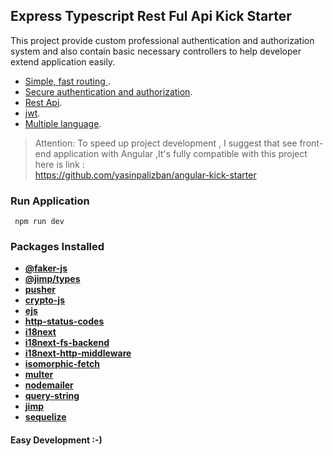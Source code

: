 
##  Express Typescript  Rest Ful Api Kick Starter

This project provide custom professional authentication and authorization system and also contain basic necessary controllers to  help developer extend application easily.

- [Simple, fast routing ]().
- [Secure authentication and authorization]().
- [Rest Api]().
- [jwt]().
- [Multiple language]().

> Attention: To speed up project development , I suggest that  see front-end application with Angular ,It's  fully compatible with this project
> </br> here is link : </br>
> https://github.com/yasinpalizban/angular-kick-starter

### Run Application

```
 npm run dev

```

### Packages Installed

- **[@faker-js]()**
- **[@jimp/types]()**
- **[pusher]()**
- **[crypto-js]()**
- **[ejs]()**
- **[http-status-codes]()**
- **[i18next]()**
- **[i18next-fs-backend]()**
- **[i18next-http-middleware]()**
- **[isomorphic-fetch]()**
- **[multer]()**
- **[nodemailer]()**
- **[query-string]()**
- **[jimp]()**
- **[sequelize]()**


#### Easy Development :-)


